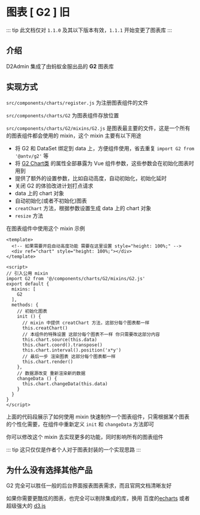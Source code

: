 # 图表 [ G2 ] 旧

::: tip
此文档仅对 `1.1.0` 及其以下版本有效，`1.1.1` 开始变更了图表库
:::

## 介绍

D2Admin 集成了由蚂蚁金服出品的 **G2** 图表库

## 实现方式

`src/components/charts/register.js` 为注册图表组件的文件

`src/components/charts/G2` 为图表组件存放位置

`src/components/charts/G2/mixins/G2.js` 是图表最主要的文件，这是一个所有的图表组件都会使用的 mixin，这个 mixin 主要有以下用途

 - 将 G2 和 DataSet 绑定到 data 上，方便组件使用，省去重复 `import G2 from '@antv/g2'` 等
 - 将 [G2 Chart类](http://antv.alipay.com/zh-cn/g2/3.x/api/chart.html#_Chart) 的属性全部暴露为 Vue 组件参数，这些参数会在初始化图表时用到
 - 提供了额外的设置参数，比如自动高度，自动初始化，初始化延时
 - 关闭 G2 的体验改进计划打点请求
 - data 上的 chart 对象
 - 自动初始化(或者不初始化)图表
 - `creatChart` 方法，根据参数设置生成 data 上的 chart 对象
 - `resize` 方法

在图表组件中使用这个 mixin 示例

``` vue
<template>
  <!-- 如果需要开启自动高度功能 需要在这里设置 style="height: 100%;" -->
  <div ref="chart" style="height: 100%;"></div>
</template>

<script>
// 引入公用 mixin
import G2 from '@/components/charts/G2/mixins/G2.js'
export default {
  mixins: [
    G2
  ],
  methods: {
    // 初始化图表
    init () {
      // mixin 中提供 creatChart 方法，这部分每个图表都一样
      this.creatChart()
      // 本组件的特殊设置 这部分每个图表不一样 你只需要改这部分内容
      this.chart.source(this.data)
      this.chart.coord().transpose()
      this.chart.interval().position('x*y')
      // 最后一步 渲染图表 这部分每个图表都一样
      this.chart.render()
    },
    // 数据源改变 重新渲染新的数据
    changeData () {
      this.chart.changeData(this.data)
    }
  }
}
</script>
```

上面的代码段展示了如何使用 mixin 快速制作一个图表组件，只需根据某个图表的个性化需要，在组件中重新定义 `init` 和 `changeData` 方法即可

你可以修改这个 mixin 去实现更多的功能，同时影响所有的图表组件

::: tip
这只仅仅是作者个人对于图表封装的一个实现思路
:::

## 为什么没有选择其他产品

G2 完全可以胜任一般的后台界面报表图表需求，而且官网文档清晰友好

如果你需要更酷炫的图表，也完全可以剔除集成的库，换用 百度的[echarts](http://echarts.baidu.com/) 或者超级强大的 [d3.js](https://d3js.org/)